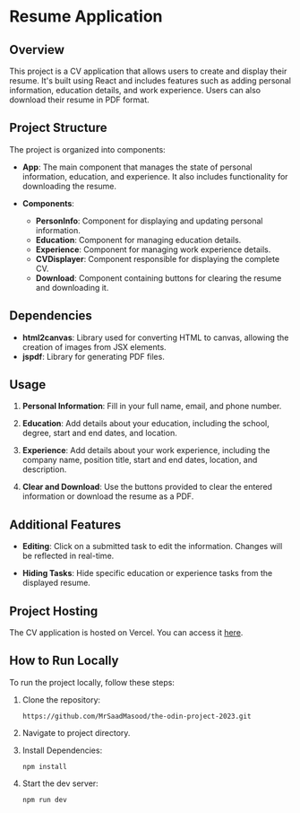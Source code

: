 # Resume Application

## Overview

This project is a CV application that allows users to create and display their resume. It's built using React and includes features such as adding personal information, education details, and work experience. Users can also download their resume in PDF format.

## Project Structure

The project is organized into components:

- **App**: The main component that manages the state of personal information, education, and experience. It also includes functionality for downloading the resume.

- **Components**:
  - **PersonInfo**: Component for displaying and updating personal information.
  - **Education**: Component for managing education details.
  - **Experience**: Component for managing work experience details.
  - **CVDisplayer**: Component responsible for displaying the complete CV.
  - **Download**: Component containing buttons for clearing the resume and downloading it.

## Dependencies

- **html2canvas**: Library used for converting HTML to canvas, allowing the creation of images from JSX elements.
- **jspdf**: Library for generating PDF files.

## Usage

1. **Personal Information**: Fill in your full name, email, and phone number.

2. **Education**: Add details about your education, including the school, degree, start and end dates, and location.

3. **Experience**: Add details about your work experience, including the company name, position title, start and end dates, location, and description.

4. **Clear and Download**: Use the buttons provided to clear the entered information or download the resume as a PDF.

## Additional Features

- **Editing**: Click on a submitted task to edit the information. Changes will be reflected in real-time.

- **Hiding Tasks**: Hide specific education or experience tasks from the displayed resume.

## Project Hosting

The CV application is hosted on Vercel. You can access it [here](https://cv-application-odin-project.vercel.app/).

## How to Run Locally

To run the project locally, follow these steps:

1. Clone the repository:

   ```
   https://github.com/MrSaadMasood/the-odin-project-2023.git
   ```

2. Navigate to project directory.

3. Install Dependencies:
    ```
    npm install
    ```
4. Start the dev server:
    ```
    npm run dev
    ```
